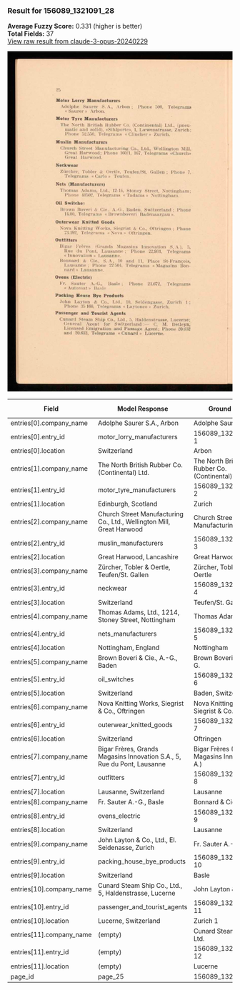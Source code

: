 ### Result for 156089_1321091_28
**Average Fuzzy Score:** 0.331 (higher is better)<br>
**Total Fields:** 37<br>
[View raw result from claude-3-opus-20240229](https://github.com/RISE-UNIBAS/humanities_data_benchmark/blob/main/results/2025-10-28/T0372/request_T0372_156089_1321091_28.json)

<img src="https://github.com/RISE-UNIBAS/humanities_data_benchmark/blob/main/benchmarks/company_lists/images/156089_1321091_28.jpg?raw=true" alt="156089_1321091_28" width="600px">

| Field | Model Response | Ground Truth | Fuzzy Score | Match |
|-------|----------------|--------------|-------------|-------|
| entries[0].company_name | Adolphe Saurer S.A., Arbon | Adolphe Saurer S. A. | 0.826 | ❌ |
| entries[0].entry_id | motor_lorry_manufacturers | 156089_1321091_28-1 | 0.091 | ❌ |
| entries[0].location | Switzerland | Arbon | 0.250 | ❌ |
| entries[1].company_name | The North British Rubber Co. (Continental) Ltd. | The North British Rubber Co. (Continental) Ltd. | 1.000 | ✅ |
| entries[1].entry_id | motor_tyre_manufacturers | 156089_1321091_28-2 | 0.093 | ❌ |
| entries[1].location | Edinburgh, Scotland | Zurich | 0.240 | ❌ |
| entries[2].company_name | Church Street Manufacturing Co., Ltd., Wellington Mill, Great Harwood | Church Street Manufacturing Co., Ltd. | 0.698 | ❌ |
| entries[2].entry_id | muslin_manufacturers | 156089_1321091_28-3 | 0.051 | ❌ |
| entries[2].location | Great Harwood, Lancashire | Great Harwood | 0.684 | ❌ |
| entries[3].company_name | Zürcher, Tobler & Oertle, Teufen/St. Gallen | Zürcher, Tobler & Oertle | 0.716 | ❌ |
| entries[3].entry_id | neckwear | 156089_1321091_28-4 | 0.000 | ❌ |
| entries[3].location | Switzerland | Teufen/St. Gallen | 0.286 | ❌ |
| entries[4].company_name | Thomas Adams, Ltd., 1214, Stoney Street, Nottingham | Thomas Adams, Ltd. | 0.522 | ❌ |
| entries[4].entry_id | nets_manufacturers | 156089_1321091_28-5 | 0.054 | ❌ |
| entries[4].location | Nottingham, England | Nottingham | 0.690 | ❌ |
| entries[5].company_name | Brown Boveri & Cie., A.-G., Baden | Brown Boveri & Cie, A.-G. | 0.862 | ❌ |
| entries[5].entry_id | oil_switches | 156089_1321091_28-6 | 0.065 | ❌ |
| entries[5].location | Switzerland | Baden, Switzerland | 0.759 | ❌ |
| entries[6].company_name | Nova Knitting Works, Siegrist & Co., Oftringen | Nova Knitting Works, Siegrist & Co. | 0.864 | ❌ |
| entries[6].entry_id | outerwear_knitted_goods | 156089_1321091_28-7 | 0.095 | ❌ |
| entries[6].location | Switzerland | Oftringen | 0.300 | ❌ |
| entries[7].company_name | Bigar Frères, Grands Magasins Innovation S.A., 5, Rue du Pont, Lausanne | Bigar Frères (Grands Magasins Innovation S. A.) | 0.746 | ❌ |
| entries[7].entry_id | outfitters | 156089_1321091_28-8 | 0.000 | ❌ |
| entries[7].location | Lausanne, Switzerland | Lausanne | 0.552 | ❌ |
| entries[8].company_name | Fr. Sauter A.-G., Basle | Bonnard & Cie., S. A. | 0.318 | ❌ |
| entries[8].entry_id | ovens_electric | 156089_1321091_28-9 | 0.061 | ❌ |
| entries[8].location | Switzerland | Lausanne | 0.211 | ❌ |
| entries[9].company_name | John Layton & Co., Ltd., El. Seidenasse, Zurich | Fr. Sauter A.-G. | 0.190 | ❌ |
| entries[9].entry_id | packing_house_bye_products | 156089_1321091_28-10 | 0.087 | ❌ |
| entries[9].location | Switzerland | Basle | 0.125 | ❌ |
| entries[10].company_name | Cunard Steam Ship Co., Ltd., 5, Haldenstrasse, Lucerne | John Layton & Co., Ltd. | 0.364 | ❌ |
| entries[10].entry_id | passenger_and_tourist_agents | 156089_1321091_28-11 | 0.083 | ❌ |
| entries[10].location | Lucerne, Switzerland | Zurich 1 | 0.214 | ❌ |
| entries[11].company_name | (empty) | Cunard Steam Ship Co., Ltd. | 0.000 | ❌ |
| entries[11].entry_id | (empty) | 156089_1321091_28-12 | 0.000 | ❌ |
| entries[11].location | (empty) | Lucerne | 0.000 | ❌ |
| page_id | page_25 | 156089_1321091_28 | 0.167 | ❌ |
